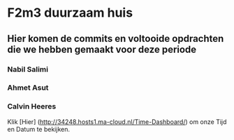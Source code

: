 # F2m3 duurzaam huis

## Hier komen de commits en voltooide opdrachten die we hebben gemaakt voor deze periode

### Nabil Salimi
### Ahmet Asut
### Calvin Heeres

Klik [Hier] (http://34248.hosts1.ma-cloud.nl/Time-Dashboard/) om onze Tijd en Datum te bekijken.
